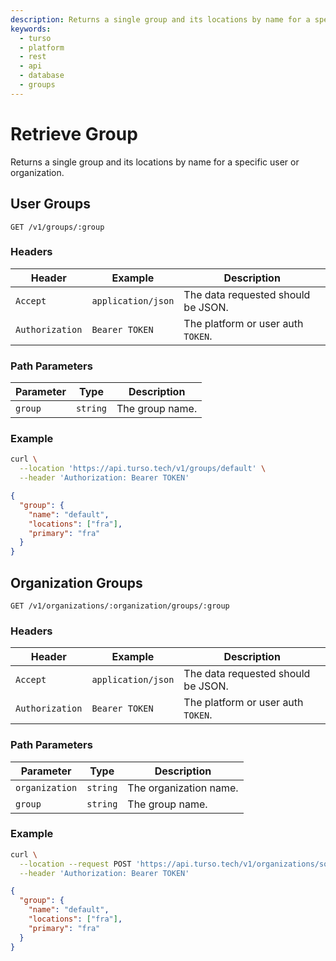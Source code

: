 ```yaml
---
description: Returns a single group and its locations by name for a specific user.
keywords:
  - turso
  - platform
  - rest
  - api
  - database
  - groups
---
```


# Retrieve Group

Returns a single group and its locations by name for a specific user or organization.

## User Groups

`GET /v1/groups/:group`

### Headers

| Header          | Example            | Description                        |
| --------------- | ------------------ | ---------------------------------- |
| `Accept`        | `application/json` | The data requested should be JSON. |
| `Authorization` | `Bearer TOKEN`     | The platform or user auth `TOKEN`. |

### Path Parameters

| Parameter | Type     | Description     |
| --------- | -------- | --------------- |
| `group`   | `string` | The group name. |

### Example

```bash
curl \
  --location 'https://api.turso.tech/v1/groups/default' \
  --header 'Authorization: Bearer TOKEN'
```

```json
{
  "group": {
    "name": "default",
    "locations": ["fra"],
    "primary": "fra"
  }
}
```

## Organization Groups

`GET /v1/organizations/:organization/groups/:group`

### Headers

| Header          | Example            | Description                        |
| --------------- | ------------------ | ---------------------------------- |
| `Accept`        | `application/json` | The data requested should be JSON. |
| `Authorization` | `Bearer TOKEN`     | The platform or user auth `TOKEN`. |

### Path Parameters

| Parameter      | Type     | Description            |
| -------------- | -------- | ---------------------- |
| `organization` | `string` | The organization name. |
| `group`        | `string` | The group name.        |

### Example

```bash
curl \
  --location --request POST 'https://api.turso.tech/v1/organizations/some_org/groups/default' \
  --header 'Authorization: Bearer TOKEN'
```

```json
{
  "group": {
    "name": "default",
    "locations": ["fra"],
    "primary": "fra"
  }
}
```
